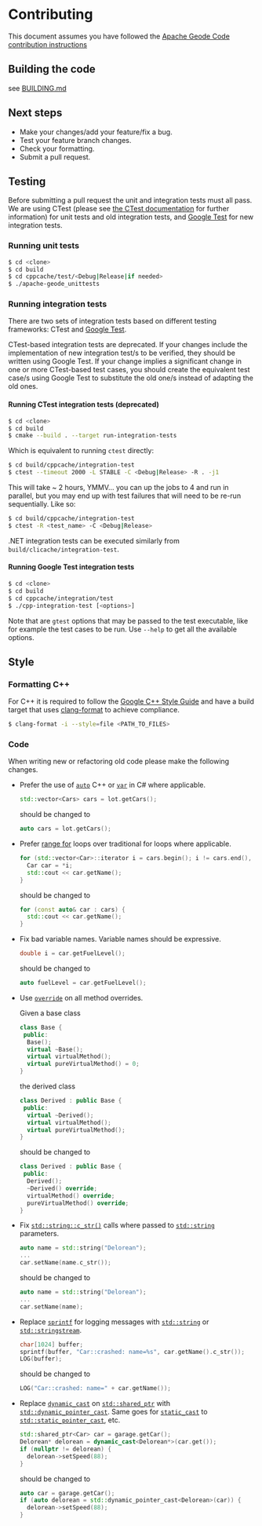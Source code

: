 # Contributing
This document assumes you have followed the [Apache Geode Code contribution instructions](https://cwiki.apache.org/confluence/display/GEODE/Code+contributions)

## Building the code
see [BUILDING.md](BUILDING.md)

## Next steps
* Make your changes/add your feature/fix a bug.
* Test your feature branch changes.
* Check your formatting.
* Submit a pull request.

## Testing
Before submitting a pull request the unit and integration tests must all pass. We are using CTest (please see [the CTest documentation](https://cmake.org/Wiki/CMake/Testing_With_CTest) for further information) for unit tests and old integration tests, and [Google Test](https://github.com/google/googletest) for new integration tests.

### Running unit tests
```bash
$ cd <clone>
$ cd build
$ cd cppcache/test/<Debug|Release|if needed>
$ ./apache-geode_unittests
```

### Running integration tests
There are two sets of integration tests based on different testing frameworks: CTest and [Google Test](https://github.com/google/googletest).

CTest-based integration tests are deprecated. If your changes include the implementation of new integration test/s to be verified, they should be written using Google Test. If your change implies a significant change in one or more CTest-based test cases, you should create the equivalent test case/s using Google Test to substitute the old one/s instead of adapting the old ones.

#### Running CTest integration tests (deprecated)
```bash
$ cd <clone>
$ cd build
$ cmake --build . --target run-integration-tests
```

Which is equivalent to running `ctest` directly:

```bash
$ cd build/cppcache/integration-test
$ ctest --timeout 2000 -L STABLE -C <Debug|Release> -R . -j1
```
This will take ~ 2 hours, YMMV... you can up the jobs to 4 and run in parallel, but you may end up with test failures that will need to be re-run sequentially.  Like so:

```bash
$ cd build/cppcache/integration-test
$ ctest -R <test_name> -C <Debug|Release>
```
.NET integration tests can be executed similarly from `build/clicache/integration-test`.

#### Running Google Test integration tests
```bash
$ cd <clone>
$ cd build
$ cd cppcache/integration/test
$ ./cpp-integration-test [<options>]
```
Note that <options> are `gtest` options that may be passed to the test executable, like for example the test cases to be run. Use `--help` to get all the available options.


## Style

### Formatting C++
For C++ it is required to follow the [Google C++ Style Guide](https://google.github.io/styleguide/cppguide.html) and have a build target that uses [clang-format](https://clang.llvm.org/docs/ClangFormat.html) to achieve compliance.
```bash
$ clang-format -i --style=file <PATH_TO_FILES>
```

### Code
When writing new or refactoring old code please make the following changes.

 * Prefer the use of [`auto`](http://en.cppreference.com/w/cpp/language/auto) C++ or [`var`](https://docs.microsoft.com/en-us/dotnet/csharp/language-reference/keywords/var) in C# where applicable.
   ```c++
   std::vector<Cars> cars = lot.getCars();
   ```
   should be changed to
   ```c++
   auto cars = lot.getCars();
   ```

 * Prefer [range for](http://en.cppreference.com/w/cpp/language/range-for) loops over traditional for loops where applicable.
   ```c++
   for (std::vector<Car>::iterator i = cars.begin(); i != cars.end(), ++i) {
     Car car = *i;
     std::cout << car.getName();
   }
   ```
   should be changed to
   ```c++
   for (const auto& car : cars) {
     std::cout << car.getName();
   }
   ```

  * Fix bad variable names. Variable names should be expressive.
    ```c++
    double i = car.getFuelLevel();
    ```
    should be changed to
    ```c++
    auto fuelLevel = car.getFuelLevel();
    ```

  * Use [`override`](http://en.cppreference.com/w/cpp/language/override) on all method overrides.

    Given a base class
    ```c++
    class Base {
     public:
      Base();
      virtual ~Base();
      virtual virtualMethod();
      virtual pureVirtualMethod() = 0;
    }
    ```
    the derived class
    ```c++
    class Derived : public Base {
     public:
      virtual ~Derived();
      virtual virtualMethod();
      virtual pureVirtualMethod();
    }
    ```
    should be changed to
    ```c++
    class Derived : public Base {
     public:
      Derived();
      ~Derived() override;
      virtualMethod() override;
      pureVirtualMethod() override;
    }
    ```

  * Fix [`std::string::c_str()`](http://en.cppreference.com/w/cpp/string/basic_string/c_str) calls where passed to [`std::string`](http://en.cppreference.com/w/cpp/string/basic_string) parameters.
    ```c++
    auto name = std::string("Delorean");
    ...
    car.setName(name.c_str());
    ```
    should be changed to
    ```c++
    auto name = std::string("Delorean");
    ...
    car.setName(name);
    ```

  * Replace [`sprintf`](http://en.cppreference.com/w/cpp/io/c/fprintf) for logging messages with [`std::string`](http://en.cppreference.com/w/cpp/string/basic_string) or [`std::stringstream`](http://en.cppreference.com/w/cpp/io/basic_stringstream).
    ```c++
    char[1024] buffer;
    sprintf(buffer, "Car::crashed: name=%s", car.getName().c_str());
    LOG(buffer);
    ```
    should be changed to
    ```c++
    LOG("Car::crashed: name=" + car.getName());
    ```

  * Replace [`dynamic_cast`](http://en.cppreference.com/w/cpp/language/dynamic_cast) on [`std::shared_ptr`](http://en.cppreference.com/w/cpp/memory/shared_ptr) with [`std::dynamic_pointer_cast`](http://en.cppreference.com/w/cpp/memory/shared_ptr/pointer_cast). Same goes for [`static_cast`](http://en.cppreference.com/w/cpp/language/static_cast) to [`std::static_pointer_cast`](http://en.cppreference.com/w/cpp/memory/shared_ptr/pointer_cast), etc.
    ```c++
    std::shared_ptr<Car> car = garage.getCar();
    Delorean* delorean = dynamic_cast<Delorean*>(car.get());
    if (nullptr != delorean) {
      delorean->setSpeed(88);
    }
    ```
    should be changed to
    ```c++
    auto car = garage.getCar();
    if (auto delorean = std::dynamic_pointer_cast<Delorean>(car)) {
      delorean->setSpeed(88);
    }
    ```

